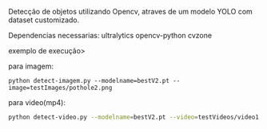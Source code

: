 Detecção de objetos utilizando Opencv, atraves de um modelo YOLO com dataset customizado.

Dependencias necessarias:
ultralytics
opencv-python
cvzone

exemplo de execução>

para imagem:
```
python detect-imagem.py --modelname=bestV2.pt --image=testImages/pothole2.png
```
para video(mp4):
```bash
python detect-video.py --modelname=bestV2.pt --video=testVideos/video1.mp4
```

